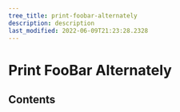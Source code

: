 ```yaml
---
tree_title: print-foobar-alternately
description: description
last_modified: 2022-06-09T21:23:28.2328
---
```


# Print FooBar Alternately

## Contents

